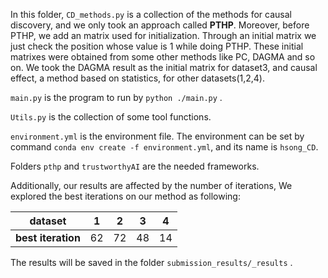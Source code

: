 In this folder, `CD_methods.py` is a collection of the methods for causal discovery, and we only took an approach called **PTHP**. Moreover, before PTHP, we add an matrix used for initialization. Through an initial matrix we just check the position whose value is 1 while doing PTHP. These initial matrixes were obtained from some other methods like PC, DAGMA and so on. We took the DAGMA result as the initial matrix for dataset3, and causal effect, a method based on statistics, for other datasets(1,2,4).

`main.py` is the program to run by `python ./main.py` .

`Utils.py` is the collection of some tool functions.

`environment.yml` is the environment file. The environment can be set by command `conda env create -f environment.yml`, and its name is `hsong_CD`.

Folders `pthp` and `trustworthyAI` are the needed frameworks.

Additionally, our results are affected by the number of iterations, We explored the best iterations on our method as following:

| **dataset**        | 1    | 2    | 3    | 4    |
| ------------------ | ---- | ---- | ---- | ---- |
| **best iteration** | 62   | 72   | 48   | 14   |

The results will be saved in the folder `submission_results/_results` .


